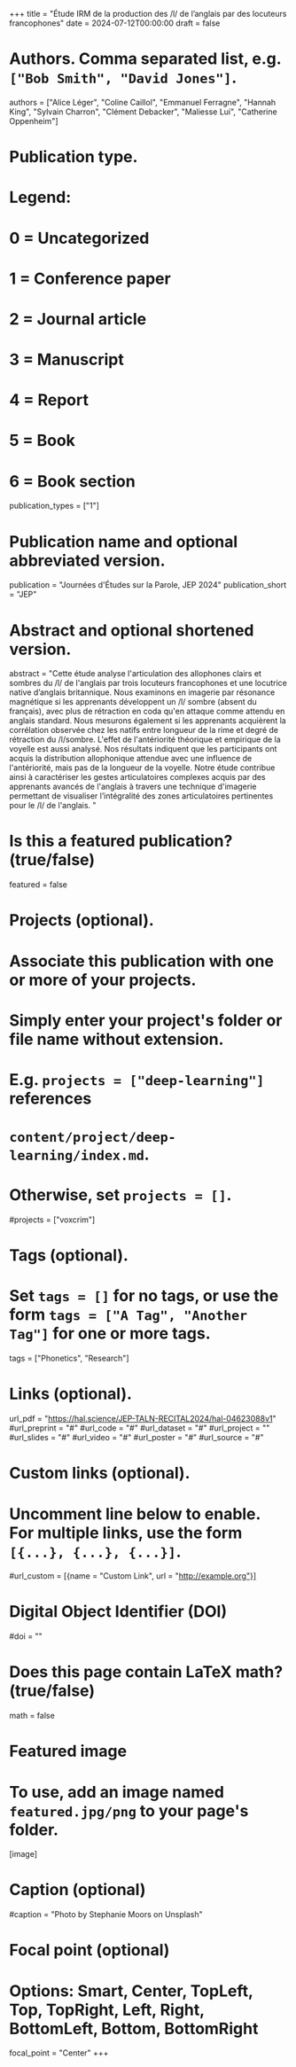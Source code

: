+++
title = "Étude IRM de la production des /l/ de l’anglais par des locuteurs francophones"
date = 2024-07-12T00:00:00
draft = false

# Authors. Comma separated list, e.g. `["Bob Smith", "David Jones"]`.
authors = ["Alice Léger", "Coline Caillol", "Emmanuel Ferragne", "Hannah King", "Sylvain Charron", "Clément Debacker", "Maliesse Lui", "Catherine Oppenheim"]

# Publication type.
# Legend:
# 0 = Uncategorized
# 1 = Conference paper
# 2 = Journal article
# 3 = Manuscript
# 4 = Report
# 5 = Book
# 6 = Book section
publication_types = ["1"]

# Publication name and optional abbreviated version.
publication =  "Journées d'Études sur la Parole, JEP 2024"
publication_short = "JEP"

# Abstract and optional shortened version.
abstract = "Cette étude analyse l'articulation des allophones clairs et sombres du /l/ de l'anglais par trois locuteurs francophones et une locutrice native d’anglais britannique. Nous examinons en imagerie par résonance magnétique si les apprenants développent un /l/ sombre (absent du français), avec plus de rétraction en coda qu'en attaque comme attendu en anglais standard. Nous mesurons également si les apprenants acquièrent la corrélation observée chez les natifs entre longueur de la rime et degré de rétraction du /l/sombre. L'effet de l'antériorité théorique et empirique de la voyelle est aussi analysé. Nos résultats indiquent que les participants ont acquis la distribution allophonique attendue avec une influence de l'antériorité, mais pas de la longueur de la voyelle. Notre étude contribue ainsi à caractériser les gestes articulatoires complexes acquis par des apprenants avancés de l'anglais à travers une technique d'imagerie permettant de visualiser l’intégralité des zones articulatoires pertinentes pour le /l/ de l'anglais. "

# Is this a featured publication? (true/false)
featured = false

# Projects (optional).
#   Associate this publication with one or more of your projects.
#   Simply enter your project's folder or file name without extension.
#   E.g. `projects = ["deep-learning"]` references 
#   `content/project/deep-learning/index.md`.
#   Otherwise, set `projects = []`.
#projects = ["voxcrim"]

# Tags (optional).
#   Set `tags = []` for no tags, or use the form `tags = ["A Tag", "Another Tag"]` for one or more tags.
tags = ["Phonetics", "Research"]

# Links (optional).
url_pdf = "https://hal.science/JEP-TALN-RECITAL2024/hal-04623088v1"
#url_preprint = "#"
#url_code = "#"
#url_dataset = "#"
#url_project = ""
#url_slides = "#"
#url_video = "#"
#url_poster = "#"
#url_source = "#"

# Custom links (optional).
#   Uncomment line below to enable. For multiple links, use the form `[{...}, {...}, {...}]`.
#url_custom = [{name = "Custom Link", url = "http://example.org"}]

# Digital Object Identifier (DOI)
#doi = ""

# Does this page contain LaTeX math? (true/false)
math = false

# Featured image
# To use, add an image named `featured.jpg/png` to your page's folder. 
[image]
  # Caption (optional)
  #caption = "Photo by Stephanie Moors on Unsplash"

  # Focal point (optional)
  # Options: Smart, Center, TopLeft, Top, TopRight, Left, Right, BottomLeft, Bottom, BottomRight
  focal_point = "Center"
+++
